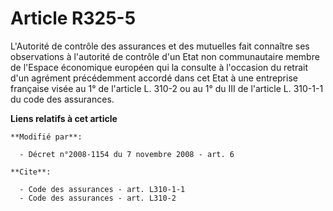 # Article R325-5

L'Autorité de contrôle des assurances et des mutuelles fait connaître ses observations à l'autorité de contrôle d'un Etat non
communautaire membre de l'Espace économique européen qui la consulte à l'occasion du retrait d'un agrément précédemment
accordé dans cet Etat à une entreprise française visée au 1° de l'article L. 310-2 ou au 1° du III de l'article L. 310-1-1 du
code des assurances.

**Liens relatifs à cet article**

	**Modifié par**:

	  - Décret n°2008-1154 du 7 novembre 2008 - art. 6

	**Cite**:

	  - Code des assurances - art. L310-1-1
	  - Code des assurances - art. L310-2
